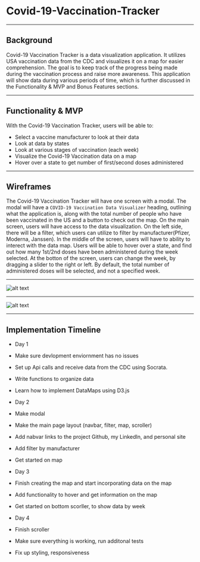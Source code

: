 # Covid-19-Vaccination-Tracker

***

## Background

Covid-19 Vaccination Tracker is a data visualization application. It utilizes USA vaccination data from the CDC and visualizes it on a map for easier comprehension. The goal is to keep track of the progress being made during the vaccination process and raise more awareness. This application will show data during various periods of time, which is further discussed in the Functionality & MVP and Bonus Features sections.

***

## Functionality & MVP

With the Covid-19 Vaccination Tracker, users will be able to:
* Select a vaccine manufacturer to look at their data
* Look at data by states
* Look at various stages of vaccination (each week)
* Visualize the Covid-19 Vaccination data on a map
* Hover over a state to get number of first/second doses administered

***

## Wireframes
The Covid-19 Vaccination Tracker will have one screen with a modal. The modal will have a `COVID-19 Vaccination Data Visualizer` heading, outlining what the application is, along with the total number of people who have been vaccinated in the US and a button to check out the map. On the main screen, users will have access to the data visualization. On the left side, there will be a filter, which users can utilize to filter by manufacturer(Pfizer, Moderna, Janssen). In the middle of the screen, users will have to ability to interect with the data map. Users will be able to hover over a state, and find out how many 1st/2nd doses have been administered during the week selected. At the botton of the screen, users can change the week, by dragging a slider to the right or left. By default, the total number of administered doses will be selected, and not a specified week.

***

![alt text](https://i.imgur.com/I0QVYAK.png)

***

![alt text](https://i.imgur.com/cZOlT7P.png)

***

## Implementation Timeline

* Day 1
 * Make sure devlopment enviornment has no issues
 * Set up Api calls and receive data from the CDC using Socrata.
 * Write functions to organize data
 * Learn how to implement DataMaps using D3.js

* Day 2
 * Make modal
 * Make the main page layout (navbar, filter, map, scroller)
 * Add nabvar links to the project Github, my LinkedIn, and personal site
 * Add filter by manufacturer
 * Get started on map

* Day 3 
 * Finish creating the map and start incorporating data on the map
 * Add functionality to hover and get information on the map
 * Get started on bottom scorller, to show data by week

* Day 4
 * Finish scroller
 * Make sure everything is working, run additonal tests
  * Fix up styling, responsiveness




